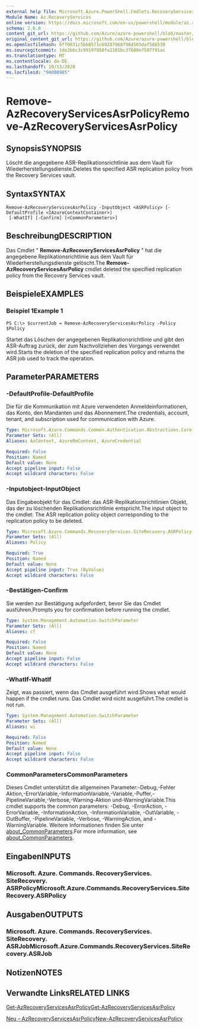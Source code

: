 ```yaml
---
external help file: Microsoft.Azure.PowerShell.Cmdlets.RecoveryServices.SiteRecovery.dll-Help.xml
Module Name: Az.RecoveryServices
online version: https://docs.microsoft.com/en-us/powershell/module/az.recoveryservices/remove-azrecoveryservicesasrpolicy
schema: 2.0.0
content_git_url: https://github.com/Azure/azure-powershell/blob/master/src/RecoveryServices/RecoveryServices/help/Remove-AzRecoveryServicesAsrPolicy.md
original_content_git_url: https://github.com/Azure/azure-powershell/blob/master/src/RecoveryServices/RecoveryServices/help/Remove-AzRecoveryServicesAsrPolicy.md
ms.openlocfilehash: 6ff0031c5bb8571c69287968f984565daf58b530
ms.sourcegitcommit: 1de2b6c3c99197958fa2101bc37680e7507f91ac
ms.translationtype: MT
ms.contentlocale: de-DE
ms.lasthandoff: 10/13/2020
ms.locfileid: "94008985"
---
```

# <span data-ttu-id="72c7e-101">Remove-AzRecoveryServicesAsrPolicy</span><span class="sxs-lookup"><span data-stu-id="72c7e-101">Remove-AzRecoveryServicesAsrPolicy</span></span>

## <span data-ttu-id="72c7e-102">Synopsis</span><span class="sxs-lookup"><span data-stu-id="72c7e-102">SYNOPSIS</span></span>
<span data-ttu-id="72c7e-103">Löscht die angegebene ASR-Replikationsrichtlinie aus dem Vault für Wiederherstellungsdienste.</span><span class="sxs-lookup"><span data-stu-id="72c7e-103">Deletes the specified ASR replication policy from the Recovery Services vault.</span></span>

## <span data-ttu-id="72c7e-104">Syntax</span><span class="sxs-lookup"><span data-stu-id="72c7e-104">SYNTAX</span></span>

```
Remove-AzRecoveryServicesAsrPolicy -InputObject <ASRPolicy> [-DefaultProfile <IAzureContextContainer>]
 [-WhatIf] [-Confirm] [<CommonParameters>]
```

## <span data-ttu-id="72c7e-105">Beschreibung</span><span class="sxs-lookup"><span data-stu-id="72c7e-105">DESCRIPTION</span></span>
<span data-ttu-id="72c7e-106">Das Cmdlet " **Remove-AzRecoveryServicesAsrPolicy** " hat die angegebene Replikationsrichtlinie aus dem Vault für Wiederherstellungsdienste gelöscht.</span><span class="sxs-lookup"><span data-stu-id="72c7e-106">The **Remove-AzRecoveryServicesAsrPolicy** cmdlet deleted the specified replication policy from the Recovery Services vault.</span></span>

## <span data-ttu-id="72c7e-107">Beispiele</span><span class="sxs-lookup"><span data-stu-id="72c7e-107">EXAMPLES</span></span>

### <span data-ttu-id="72c7e-108">Beispiel 1</span><span class="sxs-lookup"><span data-stu-id="72c7e-108">Example 1</span></span>
```
PS C:\> $currentJob = Remove-AzRecoveryServicesAsrPolicy -Policy $Policy
```

<span data-ttu-id="72c7e-109">Startet das Löschen der angegebenen Replikationsrichtlinie und gibt den ASR-Auftrag zurück, der zum Nachvollziehen des Vorgangs verwendet wird.</span><span class="sxs-lookup"><span data-stu-id="72c7e-109">Starts the deletion of the specified replication policy and returns the ASR job used to track the operation.</span></span>

## <span data-ttu-id="72c7e-110">Parameter</span><span class="sxs-lookup"><span data-stu-id="72c7e-110">PARAMETERS</span></span>

### <span data-ttu-id="72c7e-111">-DefaultProfile</span><span class="sxs-lookup"><span data-stu-id="72c7e-111">-DefaultProfile</span></span>
<span data-ttu-id="72c7e-112">Die für die Kommunikation mit Azure verwendeten Anmeldeinformationen, das Konto, den Mandanten und das Abonnement.</span><span class="sxs-lookup"><span data-stu-id="72c7e-112">The credentials, account, tenant, and subscription used for communication with Azure.</span></span>


```yaml
Type: Microsoft.Azure.Commands.Common.Authentication.Abstractions.Core.IAzureContextContainer
Parameter Sets: (All)
Aliases: AzContext, AzureRmContext, AzureCredential

Required: False
Position: Named
Default value: None
Accept pipeline input: False
Accept wildcard characters: False
```

### <span data-ttu-id="72c7e-113">-Inputobject</span><span class="sxs-lookup"><span data-stu-id="72c7e-113">-InputObject</span></span>
<span data-ttu-id="72c7e-114">Das Eingabeobjekt für das Cmdlet: das ASR-Replikationsrichtlinien Objekt, das der zu löschenden Replikationsrichtlinie entspricht.</span><span class="sxs-lookup"><span data-stu-id="72c7e-114">The input object to the cmdlet: The ASR replication policy object corresponding to the replication policy to be deleted.</span></span>

```yaml
Type: Microsoft.Azure.Commands.RecoveryServices.SiteRecovery.ASRPolicy
Parameter Sets: (All)
Aliases: Policy

Required: True
Position: Named
Default value: None
Accept pipeline input: True (ByValue)
Accept wildcard characters: False
```

### <span data-ttu-id="72c7e-115">-Bestätigen</span><span class="sxs-lookup"><span data-stu-id="72c7e-115">-Confirm</span></span>
<span data-ttu-id="72c7e-116">Sie werden zur Bestätigung aufgefordert, bevor Sie das Cmdlet ausführen.</span><span class="sxs-lookup"><span data-stu-id="72c7e-116">Prompts you for confirmation before running the cmdlet.</span></span>

```yaml
Type: System.Management.Automation.SwitchParameter
Parameter Sets: (All)
Aliases: cf

Required: False
Position: Named
Default value: None
Accept pipeline input: False
Accept wildcard characters: False
```

### <span data-ttu-id="72c7e-117">-WhatIf</span><span class="sxs-lookup"><span data-stu-id="72c7e-117">-WhatIf</span></span>
<span data-ttu-id="72c7e-118">Zeigt, was passiert, wenn das Cmdlet ausgeführt wird.</span><span class="sxs-lookup"><span data-stu-id="72c7e-118">Shows what would happen if the cmdlet runs.</span></span> <span data-ttu-id="72c7e-119">Das Cmdlet wird nicht ausgeführt.</span><span class="sxs-lookup"><span data-stu-id="72c7e-119">The cmdlet is not run.</span></span>

```yaml
Type: System.Management.Automation.SwitchParameter
Parameter Sets: (All)
Aliases: wi

Required: False
Position: Named
Default value: None
Accept pipeline input: False
Accept wildcard characters: False
```

### <span data-ttu-id="72c7e-120">CommonParameters</span><span class="sxs-lookup"><span data-stu-id="72c7e-120">CommonParameters</span></span>
<span data-ttu-id="72c7e-121">Dieses Cmdlet unterstützt die allgemeinen Parameter:-Debug,-Fehler Aktion,-ErrorVariable,-InformationVariable,-Variable,-Puffer,-PipelineVariable,-Verbose,-Warning-Aktion und-WarningVariable.</span><span class="sxs-lookup"><span data-stu-id="72c7e-121">This cmdlet supports the common parameters: -Debug, -ErrorAction, -ErrorVariable, -InformationAction, -InformationVariable, -OutVariable, -OutBuffer, -PipelineVariable, -Verbose, -WarningAction, and -WarningVariable.</span></span> <span data-ttu-id="72c7e-122">Weitere Informationen finden Sie unter [about_CommonParameters](http://go.microsoft.com/fwlink/?LinkID=113216).</span><span class="sxs-lookup"><span data-stu-id="72c7e-122">For more information, see [about_CommonParameters](http://go.microsoft.com/fwlink/?LinkID=113216).</span></span>

## <span data-ttu-id="72c7e-123">Eingaben</span><span class="sxs-lookup"><span data-stu-id="72c7e-123">INPUTS</span></span>

### <span data-ttu-id="72c7e-124">Microsoft. Azure. Commands. RecoveryServices. SiteRecovery. ASRPolicy</span><span class="sxs-lookup"><span data-stu-id="72c7e-124">Microsoft.Azure.Commands.RecoveryServices.SiteRecovery.ASRPolicy</span></span>

## <span data-ttu-id="72c7e-125">Ausgaben</span><span class="sxs-lookup"><span data-stu-id="72c7e-125">OUTPUTS</span></span>

### <span data-ttu-id="72c7e-126">Microsoft. Azure. Commands. RecoveryServices. SiteRecovery. ASRJob</span><span class="sxs-lookup"><span data-stu-id="72c7e-126">Microsoft.Azure.Commands.RecoveryServices.SiteRecovery.ASRJob</span></span>

## <span data-ttu-id="72c7e-127">Notizen</span><span class="sxs-lookup"><span data-stu-id="72c7e-127">NOTES</span></span>

## <span data-ttu-id="72c7e-128">Verwandte Links</span><span class="sxs-lookup"><span data-stu-id="72c7e-128">RELATED LINKS</span></span>

[<span data-ttu-id="72c7e-129">Get-AzRecoveryServicesAsrPolicy</span><span class="sxs-lookup"><span data-stu-id="72c7e-129">Get-AzRecoveryServicesAsrPolicy</span></span>](./Get-AzRecoveryServicesAsrPolicy.md)

[<span data-ttu-id="72c7e-130">Neu – AzRecoveryServicesAsrPolicy</span><span class="sxs-lookup"><span data-stu-id="72c7e-130">New-AzRecoveryServicesAsrPolicy</span></span>](./New-AzRecoveryServicesAsrPolicy.md)
